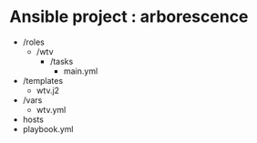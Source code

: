 # Ansible project : arborescence

- /roles
  - /wtv
    - /tasks
      - main.yml
- /templates
  - wtv.j2
- /vars
  - wtv.yml
- hosts
- playbook.yml
